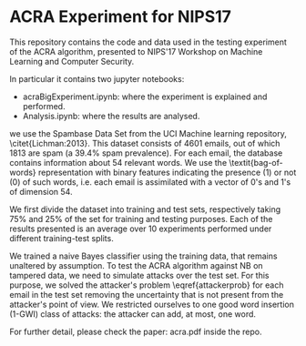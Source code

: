 # ACRA Experiment for NIPS17

This repository contains the code and data used in the testing experiment of the ACRA algorithm, presented to NIPS'17 Workshop on Machine Learning and Computer Security.

In particular it contains two jupyter notebooks:

* acraBigExperiment.ipynb: where the experiment is explained and performed.
* Analysis.ipynb: where the results are analysed.

we use the Spambase Data Set from the UCI Machine learning repository, \citet{Lichman:2013}. This dataset consists of 4601 emails, out of which 1813 are spam (a $39.4 \%$ spam prevalence). For each email, the database contains information about 54 relevant words. We use the \textit{bag-of-words} representation with binary features indicating the presence (1) or not (0) of such words, i.e. each email is assimilated with a vector of 0's and 1's of dimension 54.

We first divide the dataset into training and test sets, respectively taking 75$\%$ and $25\%$ of the set for training and testing purposes. Each of the results presented is an average over 10 experiments performed under different training-test splits.

We trained a naive Bayes classifier using the training data, that remains unaltered by assumption. To test the ACRA algorithm against NB on tampered data, we need to simulate attacks over the test set. For this purpose, we solved the attacker's problem \eqref{attackerprob} for each email in the test set removing the uncertainty that is not present from the attacker's point of view. We restricted ourselves to one good word insertion (1-GWI) class of attacks: the attacker can add, at most, one word.

For further detail, please check the paper: acra.pdf inside the repo.
